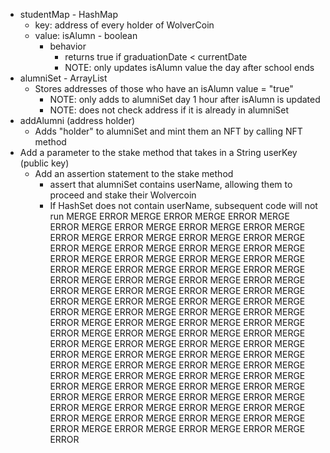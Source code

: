 - studentMap - HashMap
	- key: address of every holder of WolverCoin
	- value: isAlumn - boolean
		- behavior
			- returns true if graduationDate < currentDate
			- NOTE: only updates isAlumn value the day after school ends
- alumniSet - ArrayList
	- Stores addresses of those who have an isAlumn value = "true"
		- NOTE: only adds to alumniSet day 1 hour after isAlumn is updated
		- NOTE: does not check address if it is already in alumniSet
- addAlumni (address holder)
	- Adds "holder" to alumniSet and mint them an NFT by calling NFT method
- Add a parameter to the stake method that takes in a String userKey (public key)
	- Add an assertion statement to the stake method
		- assert that alumniSet contains userName, allowing them to proceed and stake their Wolvercoin
		- If HashSet does not contain userName, subsequent code will not run
MERGE ERROR MERGE ERROR MERGE ERROR MERGE ERROR MERGE ERROR MERGE ERROR MERGE ERROR MERGE ERROR MERGE ERROR MERGE ERROR MERGE ERROR MERGE ERROR MERGE ERROR MERGE ERROR MERGE ERROR MERGE ERROR MERGE ERROR MERGE ERROR MERGE ERROR MERGE ERROR MERGE ERROR MERGE ERROR MERGE ERROR MERGE ERROR MERGE ERROR MERGE ERROR MERGE ERROR MERGE ERROR MERGE ERROR MERGE ERROR MERGE ERROR MERGE ERROR MERGE ERROR MERGE ERROR MERGE ERROR MERGE ERROR MERGE ERROR MERGE ERROR MERGE ERROR MERGE ERROR MERGE ERROR MERGE ERROR MERGE ERROR MERGE ERROR MERGE ERROR MERGE ERROR MERGE ERROR MERGE ERROR MERGE ERROR MERGE ERROR MERGE ERROR MERGE ERROR MERGE ERROR MERGE ERROR MERGE ERROR MERGE ERROR MERGE ERROR MERGE ERROR MERGE ERROR MERGE ERROR MERGE ERROR MERGE ERROR MERGE ERROR MERGE ERROR MERGE ERROR MERGE ERROR MERGE ERROR MERGE ERROR MERGE ERROR MERGE ERROR MERGE ERROR MERGE ERROR MERGE ERROR MERGE ERROR MERGE ERROR MERGE ERROR MERGE ERROR MERGE ERROR MERGE ERROR MERGE ERROR MERGE ERROR MERGE ERROR MERGE ERROR MERGE ERROR 
